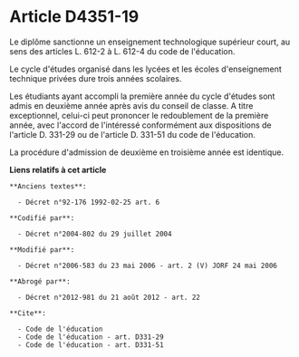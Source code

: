 # Article D4351-19

Le diplôme sanctionne un enseignement technologique supérieur court, au sens des articles L. 612-2 à L. 612-4 du code de
l'éducation.

Le cycle d'études organisé dans les lycées et les écoles d'enseignement technique privées dure trois années scolaires.

Les étudiants ayant accompli la première année du cycle d'études sont admis en deuxième année après avis du conseil de
classe. A titre exceptionnel, celui-ci peut prononcer le redoublement de la première année, avec l'accord de l'intéressé
conformément aux dispositions de l'article D. 331-29 ou de l'article D. 331-51 du code de l'éducation.

La procédure d'admission de deuxième en troisième année est identique.

**Liens relatifs à cet article**

	**Anciens textes**:

	  - Décret n°92-176 1992-02-25 art. 6

	**Codifié par**:

	  - Décret n°2004-802 du 29 juillet 2004

	**Modifié par**:

	  - Décret n°2006-583 du 23 mai 2006 - art. 2 (V) JORF 24 mai 2006

	**Abrogé par**:

	  - Décret n°2012-981 du 21 août 2012 - art. 22

	**Cite**:

	  - Code de l'éducation
	  - Code de l'éducation - art. D331-29
	  - Code de l'éducation - art. D331-51
